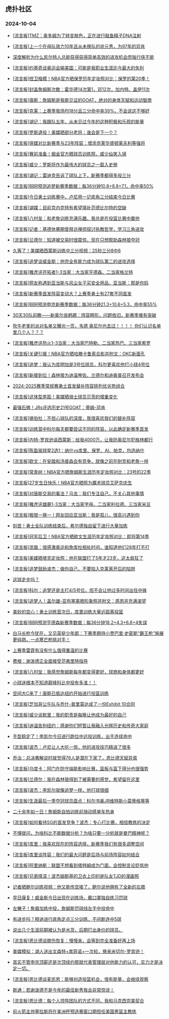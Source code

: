 ## 虎扑社区 
### 2024-10-04

+ [[流言板]TMZ：奥多姆为了转变肤色，正在进行鲑鱼精子DNA注射](https://bbs.hupu.com/628216898.html)

+ [[流言板]上一个在母队效力10年且从未换队的状元秀，为97年的邓肯](https://bbs.hupu.com/628219082.html)

+ [深度解析为什么凯尔特人总能获得获得简单高效的进攻机会而独行侠不能](https://bbs.hupu.com/628218931.html)

+ [[流言板]约基奇谈奥运会输美国：可能是我职业生涯迄今最大的失利](https://bbs.hupu.com/628220891.html)

+ [[流言板]控卫楷模！NBA官方晒保罗历年定妆照对比：保罗的第20季！](https://bbs.hupu.com/628216134.html)

+ [[流言板]封盖詹姆斯次数：霍华德14次第1，邓12次，加内特、盖伊11次](https://bbs.hupu.com/628215659.html)

+ [[流言板]唐斯：詹姆斯是我能见证的GOAT，绝对的身体天赋和运动智商](https://bbs.hupu.com/628215344.html)

+ [[流言板]克莱：上赛季我场均18分且三分命中率39%，不会说这不够好](https://bbs.hupu.com/628220484.html)

+ [[流言板]湖记：我跟队五年，从未见过今年的这种积极和乐观的能量](https://bbs.hupu.com/628215692.html)

+ [[流言板]罗斯退役！美媒晒部分老将：谁会是下一个？](https://bbs.hupu.com/628219841.html)

+ [[流言板]侠媒对比新赛季与23年阵容：增添克莱华盛顿莱夫利等强将](https://bbs.hupu.com/628221101.html)

+ [[流言板]赛前准备！掘金官方晒球员训练照，威少灿笑入镜](https://bbs.hupu.com/628218664.html)

+ [[流言板]威少：罗斯将作为最伟大的球员之一载入史册](https://bbs.hupu.com/628221169.html)

+ [[流言板]湖记：雷迪克告诉了球队上下，新赛季都得多投三分](https://bbs.hupu.com/628221225.html)

+ [[流言板]BBR预测追梦新赛季数据：每36分钟10.8+8.8+7.1，命中率50%](https://bbs.hupu.com/628219277.html)

+ [[流言板]今日勇士训练赛中，卢尼用一记底角三分结束今日比赛](https://bbs.hupu.com/628221084.html)

+ [[流言板]湖媒：目前克内克特有希望填补范德比尔特的空缺](https://bbs.hupu.com/628220869.html)

+ [[流言板]八村垒：和老詹训练充满乐趣，我总是在投篮比赛中赢他](https://bbs.hupu.com/628218364.html)

+ [[流言板]记者：基德休赛期曾拜访禅师探讨执教哲学，学习三角进攻](https://bbs.hupu.com/628220904.html)

+ [[流言板]兰德尔：知道被交易时很震惊，现在只想帮助森林狼夺冠](https://bbs.hupu.com/628220993.html)

+ [久等了！美媒晒西蒙斯训练中三分视频：25秒三分8中6](https://bbs.hupu.com/628213738.html)

+ [[流言板]追梦谈威金斯：他完全有能力成为球队第二的进攻选择](https://bbs.hupu.com/628216777.html)

+ [[流言板]雅虎评开拓者1-3当家：大当家亨德森、二当家格兰特](https://bbs.hupu.com/628221481.html)

+ [[流言板]网友称遇到亚当斯与风尘女子买安全用品，亚当斯：那是你妈](https://bbs.hupu.com/628213410.html)

+ [[流言板]新赛季首发阵容变动大？上赛季勇士有27套不同首发](https://bbs.hupu.com/628220682.html)

+ [[流言板]BBR预测申京新赛季数据：每36分钟21.3+10.6+5.3，命中率55%](https://bbs.hupu.com/628220391.html)

+ [30天30队前瞻——新奥尔良鹈鹕：阵容畸形，问题依旧，新赛季难有突破](https://bbs.hupu.com/628213370.html)

+ [吹牛老爹的派对名单又曝光一页，韦德 奥尼尔也去过！！！！  你们认识名单里几个人？？？](https://bbs.hupu.com/628213430.html)

+ [[流言板]雅虎评热火1-3当家：大当家巴特勒、二当家热巴、三当家希罗](https://bbs.hupu.com/628220745.html)

+ [[流言板]关键引援！NBA官方晒哈滕卡鲁索合影并附文：OKC新面孔](https://bbs.hupu.com/628218135.html)

+ [[流言板]追梦：我认为库明加是3号位球员，科尔更喜欢他打小球4号位](https://bbs.hupu.com/628218640.html)

+ [[流言板]新援到位！森林狼为迪温琴佐、兰德尔和迪奥普召开发布会](https://bbs.hupu.com/628221126.html)

+ [2024-2025赛季常规赛勇士首发替补阵容排列优劣势组合](https://bbs.hupu.com/628221240.html)

+ [[流言板]这体型差距！美媒晒骑士球员贝茨的增重变化](https://bbs.hupu.com/628221129.html)

+ [最强石佛！JRs评选历史21号GOAT：蒂姆-邓肯](https://bbs.hupu.com/628213203.html)

+ [[流言板]锡伯杜：不担心球队的深度，我很喜欢我们的替补阵容](https://bbs.hupu.com/628220292.html)

+ [[流言板]训练营中科尔每天都要尝试不同的阵容，以此确定新赛季首发](https://bbs.hupu.com/628216257.html)

+ [[流言板]内特-罗宾逊讽西蒙斯：给我4000万，让我防奥尼尔犯格林都行](https://bbs.hupu.com/628221824.html)

+ [[流言板]陈盈骏球星2选1：纳什vs库里、保罗、AI、帕克，均选纳什](https://bbs.hupu.com/628220150.html)

+ [[流言板]欧文：在安踏和汤普森会有竞争，就像之前在耐克和老詹一样](https://bbs.hupu.com/628215511.html)

+ [[流言板]常青树！NBA官方晒詹姆斯生涯历年定妆照对比：23号的22季](https://bbs.hupu.com/628215755.html)

+ [[流言板]27岁生日快乐！NBA官方晒照为魔术球员艾萨克庆生](https://bbs.hupu.com/628220447.html)

+ [[流言板]对唐斯交易的看法？马龙：我们专注自己，不关心其他事情](https://bbs.hupu.com/628220392.html)

+ [[流言板]雅虎评雄鹿1-3当家：大当家字母、二当家利拉德、三当家米豆](https://bbs.hupu.com/628218094.html)

+ [[流言板]极限一换一！网友回应亚当斯：我是孤儿，很高兴遇到你](https://bbs.hupu.com/628213888.html)

+ [刻苦！勇士全队训练结束后，希尔德独自留下进行大量加练](https://bbs.hupu.com/628221909.html)

+ [[流言板]冠军后卫！NBA官方晒欧文生涯历年定妆照对比：即将第14季](https://bbs.hupu.com/628216171.html)

+ [[流言板]浓眉：很感激奥运和詹库杜相处时间，谁知道他们28年打不打](https://bbs.hupu.com/628220988.html)

+ [[流言板]美媒晒塔克定妆照：他在联盟打了5年才23岁，这太疯狂了](https://bbs.hupu.com/628215423.html)

+ [[流言板]追梦鼓励波杰：做你自己，不要陷入克莱离开后的陷阱](https://bbs.hupu.com/628217455.html)

+ [这球走步吗？](https://bbs.hupu.com/628219500.html)

+ [[流言板]科尔：追梦还是主打4/5号位，但不会让他过多时间出任中锋](https://bbs.hupu.com/628219064.html)

+ [[流言板]追梦人！盖尔雄-亚布塞莱晒形象照并附文：感恩并充满渴望](https://bbs.hupu.com/628218015.html)

+ [美妙的空心！勇士训练营次日，库里训练大量远距离投篮](https://bbs.hupu.com/628221891.html)

+ [[流言板]BBR预测亨德森新赛季数据：每36分钟18.2+4.3+6.8+4失误](https://bbs.hupu.com/628221899.html)

+ [白马长枪今犹在，又见英挺少年郎：下赛季期待小贾巴里·史密斯“霸王枪”施展更纯熟，一点寒芒枪挑对手！](https://bbs.hupu.com/628221742.html)

+ [上赛季雷霆有没有什么值得重温的比赛](https://bbs.hupu.com/628221327.html)

+ [费根：谢泼德正全面接受范弗里特指导](https://bbs.hupu.com/628220782.html)

+ [[流言板]八村垒：我感觉詹姆斯每年都变得更好，球商和身体都更好](https://bbs.hupu.com/628218189.html)

+ [小球迷根本不知道巅峰科比中投有多准！！](https://bbs.hupu.com/628221369.html)

+ [空间大C来了！唐斯已抵达纽约开始进行投篮训练](https://bbs.hupu.com/628222179.html)

+ [[流言板]芝加哥公牛队与乔什-普里莫达成了一份Exhibit 10合同](https://bbs.hupu.com/628222329.html)

+ [[流言板]威少谈默里：我的职责是每晚让他成为最好的自己](https://bbs.hupu.com/628222220.html)

+ [[流言板]迪温告别纽约：感谢你们短暂让我融入光辉历史和传奇大家庭](https://bbs.hupu.com/628222102.html)

+ [手型稳定了！李凯尔今日进行跑位中远投训练，出手连续命中](https://bbs.hupu.com/628222273.html)

+ [[流言板]波杰：卢尼让人大吃一惊，他的进攻技巧精进了很多](https://bbs.hupu.com/628222062.html)

+ [乔治：总决赛解说时就觉得76人是潜在下家了，恩比德天赋异禀](https://bbs.hupu.com/628222386.html)

+ [[流言板]乌度卡：阿门在防守端能影响比赛，篮板与篮下得分也很强势](https://bbs.hupu.com/628221765.html)

+ [[流言板]兰德尔：我在森林狼得到了被需要的感觉，希望留在这里](https://bbs.hupu.com/628222251.html)

+ [[流言板]波杰：李凯尔就像追梦一样，他打球很细](https://bbs.hupu.com/628222160.html)

+ [[流言板]生涯最后一季夺冠球员盘点：科尔书豪JR维特斯小莫蒂格等等](https://bbs.hupu.com/628221833.html)

+ [二十余年如一日！詹姆斯自拍训练前骑动感单车热身](https://bbs.hupu.com/628222398.html)

+ [[流言板]如何看待SG的首发竞争？波杰：专心打比赛，相信教练的决定](https://bbs.hupu.com/628222322.html)

+ [不懂就问，为啥科比不能数据分析？为啥只要一分析就是曼巴精神呢？](https://bbs.hupu.com/628221942.html)

+ [[流言板]库里：我喜欢现在的阵容选择，新赛季我们有很多调整空间](https://bbs.hupu.com/628222373.html)

+ [[流言板]库里谈阵容：我们的最大问题是后场与前场阵容如何结合](https://bbs.hupu.com/628222436.html)

+ [[流言板]阿里纳斯：联盟不想看到塔特姆成为门面，会控制言论贬低他](https://bbs.hupu.com/628222592.html)

+ [[流言板]兄弟情深！波杰姆斯基的卫衣上印的是队友TJD的漫画照](https://bbs.hupu.com/628222504.html)

+ [记者晒鲍尔训练视频：他又能传空接了，鲍尔说他拥有了全新的左膝](https://bbs.hupu.com/628222439.html)

+ [早日康复！威金斯今日出现在训练场，戴口罩独自练习罚球](https://bbs.hupu.com/628222487.html)

+ [左撇子！詹眉加练中投，詹姆斯罚球线左手中投命中](https://bbs.hupu.com/628222412.html)

+ [有进步吗？穆迪进行底角定点三分训练，不间断连中5球](https://bbs.hupu.com/628222720.html)

+ [说出几个生涯前期被认为是水货，后期打出身价的球员。](https://bbs.hupu.com/628221820.html)

+ [[流言板]恩比德谈膝伤恢复：慢慢来，会等到完全准备好再上场](https://bbs.hupu.com/628222825.html)

+ [美媒模拟：湖人送出文森特+席菲诺+一次轮，换来米切尔-罗宾逊！](https://bbs.hupu.com/628221969.html)

+ [其实不管申京顶薪还是次顶续约那就代表管理层对他能力的认可，实力才是决定一切。](https://bbs.hupu.com/628218695.html)

+ [[流言板]恩比德谈麦凯恩：能够创造投篮机会，很有能量，会继续观察](https://bbs.hupu.com/628222916.html)

+ [斯通：若谢泼德不是今年的最佳新秀我会非常惊讶！](https://bbs.hupu.com/628222797.html)

+ [[流言板]恩比德：每个人领导团队的方式不同，我和马克西完美契合](https://bbs.hupu.com/628222853.html)

+ [前火箭主帅塞拉斯将在美洲杯预选赛窗口期担任美国男篮主教练](https://bbs.hupu.com/628222278.html)

